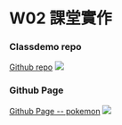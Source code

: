 # W02 課堂實作

### Classdemo repo

[Github repo](https://github.com/william86611/11001-classdemo2-210410584)
![](https://i.imgur.com/jwLeVOV.png)

### Github Page

[Github Page -- pokemon](https://william86611.github.io/11001-classdemo2-210410584/W2/pokemon.html)
![](https://i.imgur.com/PgVvOtp.jpg)
